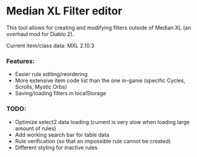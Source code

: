# Median XL Filter editor #

This tool allows for creating and modifying filters outside of Median XL (an overhaul mod for Diablo 2).

Current item/class data: MXL 2.10.3

### Features:
- Easier rule editing/reordering
- More extensive item code list than the one in-game (specific Cycles, Scrolls, Mystic Orbs)
- Saving/loading filters in localStorage

### TODO:
- Optimize select2 data loading (current is very slow when loading large amount of rules)
- Add working search bar for table data
- Rule verification (so that an impossible rule cannot be created)
- Different styling for inactive rules
